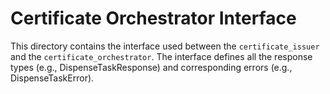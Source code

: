 # Certificate Orchestrator Interface

This directory contains the interface used between the `certificate_issuer` and
the `certificate_orchestrator`. The interface defines all the response types
(e.g., DispenseTaskResponse) and corresponding errors (e.g., DispenseTaskError).
